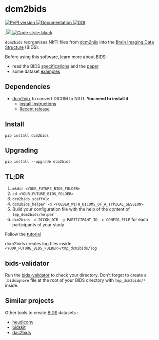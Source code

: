 # dcm2bids

<p>
<a href="https://pypi.org/project/dcm2bids">
<img alt="PyPI version" src="https://badge.fury.io/py/dcm2bids.svg">
</a>
<a href="https://unfmontreal.github.io/Dcm2Bids">
<img alt="Documentation" src="https://img.shields.io/badge/documentation-dcm2bids-succes.svg">
</a>
<a href="https://zenodo.org/badge/latestdoi/59581295">
<img alt="DOI" src="https://zenodo.org/badge/doi/10.5281/zenodo.2616548.svg">
</a>
<!--
<a href="https://singularity-hub.org/collections/544">
<img alt="Singularity Hub" src="https://www.singularity-hub.org/static/img/hosted-singularity--hub-%23e32929.svg">
</a>
-->
</p>

<p>
<a href="https://github.com/unfmontreal/Dcm2Bids/actionsk">
<img alt="" src="https://github.com/unfmontreal/Dcm2Bids/workflows/Tests/badge.svg">
</a>
<a href="https://codecov.io/gh/unfmontreal/Dcm2Bids">
<img src="https://codecov.io/gh/unfmontreal/Dcm2Bids/branch/master/graph/badge.svg"/>
</a>
<a href="https://github.com/psf/black">
<img alt="Code style: black" src="https://img.shields.io/badge/code%20style-black-000000.svg">
</a>
</p>

`dcm2bids` reorganises NIfTI files from [dcm2niix][dcm2niix-github] into the [Brain Imaging Data Structure][bids] (BIDS).

Before using this software, learn more about BIDS:

- read the BIDS [specifications][bids-spec] and the [paper][bids-nature]
- some dataset [examples][bids-examples]

## Dependencies

- [dcm2niix][dcm2niix-github] to convert DICOM to NIfTI. **You need to install it**
    - [install instructions][dcm2niix-install]
    - [Recent release][dcm2niix-release]

## Install

`pip install dcm2bids`

## Upgrading

`pip install --upgrade dcm2bids`

## TL;DR

1. `mkdir <YOUR_FUTURE_BIDS_FOLDER>`
2. `cd <YOUR_FUTURE_BIDS_FOLDER>`
3. `dcm2bids_scaffold`
4. `dcm2bids_helper -d <FOLDER_WITH_DICOMS_OF_A_TYPICAL_SESSION>`
5. Build your configuration file with the help of the content of `tmp_dcm2bids/helper`
6. `dcm2bids -d DICOM_DIR -p PARTICIPANT_ID -c CONFIG_FILE` for each participants of your study

Follow the [tutorial](https://unfmontreal.github.io/Dcm2Bids/tutorial)

dcm2bids creates log files inside `<YOUR_FUTURE_BIDS_FOLDER>/tmp_dcm2bids/log`

## bids-validator

Run the [bids-validator][bids-validator] to check your directory. Don't forget to create a `.bidsignore` file at the root of your BIDS directory with `tmp_dcm2bids/*` inside.

## Similar projects

Other tools to create [BIDS][bids] datasets :

- [heudiconv][link-heudiconv]
- [bidskit][link-bidskit]
- [dac2bids][link-dac2bids]

[bids]: http://bids.neuroimaging.io/
[bids-examples]: https://github.com/bids-standard/bids-examples
[bids-nature]: https://www.nature.com/articles/sdata201644
[bids-spec]: https://bids-specification.readthedocs.io/en/stable/
[bids-validator]: https://github.com/bids-standard/bids-validator
[dcm2bids-doc]: https://unfmontreal.github.io/Dcm2Bids
[dcm2niix-github]: https://github.com/rordenlab/dcm2niix
[dcm2niix-install]: https://github.com/rordenlab/dcm2niix#install
[dcm2niix-release]: https://github.com/rordenlab/dcm2niix/releases
[link-heudiconv]: https://github.com/nipy/heudiconv
[link-bidskit]: https://github.com/jmtyszka/bidskit
[link-dac2bids]: https://github.com/dangom/dac2bids
